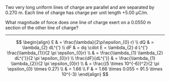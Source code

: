 Two very long uniform lines of charge are parallel and are separated by $0.270 \ \mathrm{m}$. Each line of charge has charge per unit length $+5.00 \ \mathrm{\mu C/m}$.

What magnitude of force does one line of charge exert on a $0.0550 \ \mathrm{m}$ section of the other line of charge?

---

$$
\begin{align}
E  & = \frac{\lambda}{2\pi\epsilon_{0} r} \\
dQ  & = \lambda_{2} dL^{'}  \\
dF  & = dq \cdot E = \lambda_{2} d L^{'} \frac{\lambda_{1}}{2 \pi \epsilon_{0}r} \\
 & = \frac{\lambda_{1} \lambda_{2} dL^{'}}{2 \pi \epsilon_{0}r} \\
\frac{dF}{dL^{'}}  & = \frac{\lambda_{1} \lambda_{2}}{2 \pi \epsilon_{0}r} \\
 & = \frac{(5 \times 10^{-6})^2}{2 \pi \epsilon_{0} \times 0.27} \\
 & = 1.66 \\
F  &  = 1.66 \times 0.055 = 91.5 \times 10^{-3}
\end{align}
$$
